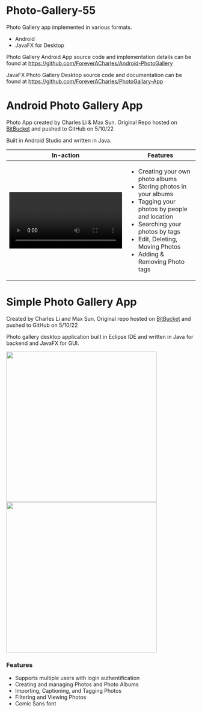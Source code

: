 # Photo-Gallery-55

Photo Gallery app implemented in various formats.
- Android
- JavaFX for Desktop

Photo Gallery Android App source code and implementation details can be found at https://github.com/ForeverACharles/Android-PhotoGallery

JavaFX Photo Gallery Desktop source code and documentation can be found at https://github.com/ForeverACharles/PhotoGallary-App

# Android Photo Gallery App

Photo App created by Charles Li & Max Sun. Original Repo hosted on [BitBucket](https://cl1217@bitbucket.org/cl1217/android-55.git) and pushed to GitHub on 5/10/22

Built in Android Studio and written in Java.


|     In-action      | Features                        |
---------------------|----------------------------------| 
<video src="https://user-images.githubusercontent.com/50348516/167738908-58e74742-8e3f-407c-a614-2eb7b5b37a27.mp4"> |  <ul><li>Creating your own photo albums</li><li>Storing photos in your albums</li><li>Tagging your photos by people and location</li><li>Searching your photos by tags</li><li>Edit, Deleting, Moving Photos</li><li>Adding & Removing Photo tags</li></ul> |

# Simple Photo Gallery App

Created by Charles Li and Max Sun. Original repo hosted on [BitBucket](https://bitbucket.org/ms2814/photos-55.git) and pushed to GitHub on 5/10/22

Photo gallery desktop application built in Eclipse IDE and written in Java for backend and JavaFX for GUI.

<img src="https://user-images.githubusercontent.com/50348516/167721807-88e7b18a-2143-42da-aada-35900345fc8a.png" width=400> <img src="https://user-images.githubusercontent.com/50348516/167721887-d9a1c7ea-022f-438a-8793-434b24fad62f.png" width=400>

### Features

- Supports multiple users with login authentification
- Creating and managing Photos and Photo Albums
- Importing, Captioning, and Tagging Photos
- Filtering and Viewing Photos
- Comic Sans font
